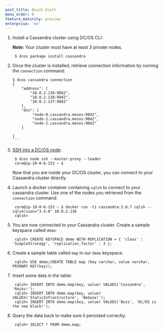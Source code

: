 ```yaml
---
post_title: Quick Start
menu_order: 0
feature_maturity: preview
enterprise: 'no'
---
```



1. Install a Cassandra cluster using DC/OS CLI:

    **Note:** Your cluster must have at least 3 private nodes.

        $ dcos package install cassandra

 1. Once the cluster is installed, retrieve connection information by running the `connection` command:
        
        $ dcos cassandra connection
        {
            "address": [
                "10.0.2.136:9042",
                "10.0.2.138:9042",
                "10.0.2.137:9042"
            ],
            "dns": [
                 "node-0.cassandra.mesos:9042",
                 "node-1.cassandra.mesos:9042",
                 "node-2.cassandra.mesos:9042"
            ]
        
        }
        ```

1. [SSH into a DC/OS node][2]:

        $ dcos node ssh --master-proxy --leader
        core@ip-10-0-6-153 ~ $

    Now that you are inside your DC/OS cluster, you can connect to your Cassandra cluster directly.

1. Launch a docker container containing `cqlsh` to connect to your cassandra cluster. Use one of the nodes you retrieved from the `connection` command:

        core@ip-10-0-6-153 ~ $ docker run -ti cassandra:3.0.7 cqlsh --cqlversion="3.4.0" 10.0.2.136
        cqlsh>

1. You are now connected to your Cassandra cluster. Create a sample keyspace called `demo`:

        cqlsh> CREATE KEYSPACE demo WITH REPLICATION = { 'class' : 'SimpleStrategy', 'replication_factor' : 3 };

1. Create a sample table called `map` in our `demo` keyspace:
        
        cqlsh> USE demo;CREATE TABLE map (key varchar, value varchar, PRIMARY KEY(key));

1. Insert some data in the table:

        cqlsh> INSERT INTO demo.map(key, value) VALUES('Cassandra', 'Rocks!');
        cqlsh> INSERT INTO demo.map(key, value) VALUES('StaticInfrastructure', 'BeGone!');
        cqlsh> INSERT INTO demo.map(key, value) VALUES('Buzz', 'DC/OS is the new black!');

1. Query the data back to make sure it persisted correctly:

        cqlsh> SELECT * FROM demo.map;

 [2]: https://docs.mesosphere.com/1.8/administration/access-node/sshcluster/
